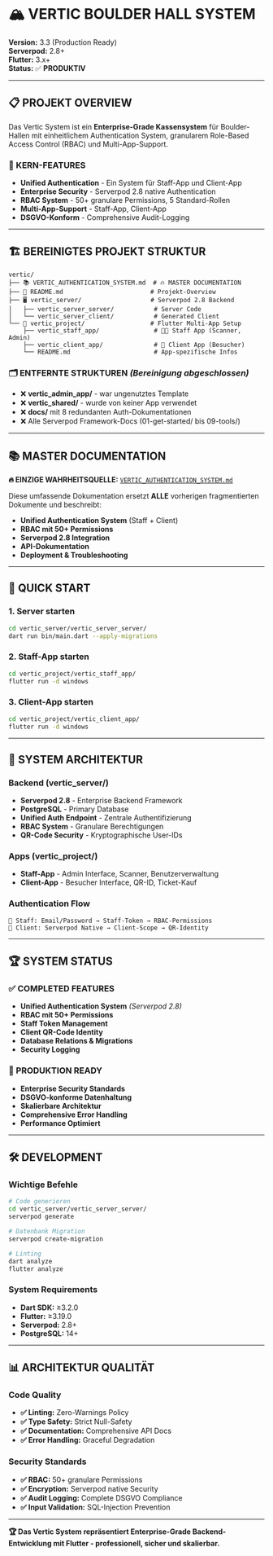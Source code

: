 # 🏔️ **VERTIC BOULDER HALL SYSTEM**

**Version:** 3.3 (Production Ready)  
**Serverpod:** 2.8+  
**Flutter:** 3.x+  
**Status:** ✅ **PRODUKTIV**

---

## 📋 **PROJEKT OVERVIEW**

Das Vertic System ist ein **Enterprise-Grade Kassensystem** für Boulder-Hallen mit einheitlichem Authentication System, granularem Role-Based Access Control (RBAC) und Multi-App-Support.

### **🎯 KERN-FEATURES**
- **Unified Authentication** - Ein System für Staff-App und Client-App
- **Enterprise Security** - Serverpod 2.8 native Authentication
- **RBAC System** - 50+ granulare Permissions, 5 Standard-Rollen
- **Multi-App-Support** - Staff-App, Client-App
- **DSGVO-Konform** - Comprehensive Audit-Logging

---

## 🏗️ **BEREINIGTES PROJEKT STRUKTUR**

```
vertic/
├── 📚 VERTIC_AUTHENTICATION_SYSTEM.md  # 🔥 MASTER DOCUMENTATION
├── 📄 README.md                        # Projekt-Overview
├── 🖥️ vertic_server/                   # Serverpod 2.8 Backend
│   ├── vertic_server_server/           # Server Code
│   └── vertic_server_client/           # Generated Client
└── 📱 vertic_project/                  # Flutter Multi-App Setup
    ├── vertic_staff_app/               # 👨‍💼 Staff App (Scanner, Admin)
    ├── vertic_client_app/              # 👤 Client App (Besucher)
    └── README.md                       # App-spezifische Infos
```

### **🗂️ ENTFERNTE STRUKTUREN** *(Bereinigung abgeschlossen)*
- ❌ **vertic_admin_app/** - war ungenutztes Template
- ❌ **vertic_shared/** - wurde von keiner App verwendet
- ❌ **docs/** mit 8 redundanten Auth-Dokumentationen
- ❌ Alle Serverpod Framework-Docs (01-get-started/ bis 09-tools/)

---

## 📚 **MASTER DOCUMENTATION**

**🔥 EINZIGE WAHRHEITSQUELLE:** [`VERTIC_AUTHENTICATION_SYSTEM.md`](./VERTIC_AUTHENTICATION_SYSTEM.md)

Diese umfassende Dokumentation ersetzt **ALLE** vorherigen fragmentierten Dokumente und beschreibt:
- **Unified Authentication System** (Staff + Client)
- **RBAC mit 50+ Permissions**
- **Serverpod 2.8 Integration**
- **API-Dokumentation**
- **Deployment & Troubleshooting**

---

## 🚀 **QUICK START**

### **1. Server starten**
```bash
cd vertic_server/vertic_server_server/
dart run bin/main.dart --apply-migrations
```

### **2. Staff-App starten**
```bash
cd vertic_project/vertic_staff_app/
flutter run -d windows
```

### **3. Client-App starten**
```bash
cd vertic_project/vertic_client_app/
flutter run -d windows
```

---

## 🎯 **SYSTEM ARCHITEKTUR**

### **Backend (vertic_server/)**
- **Serverpod 2.8** - Enterprise Backend Framework
- **PostgreSQL** - Primary Database
- **Unified Auth Endpoint** - Zentrale Authentifizierung
- **RBAC System** - Granulare Berechtigungen
- **QR-Code Security** - Kryptographische User-IDs

### **Apps (vertic_project/)**
- **Staff-App** - Admin Interface, Scanner, Benutzerverwaltung
- **Client-App** - Besucher Interface, QR-ID, Ticket-Kauf

### **Authentication Flow**
```
🏢 Staff: Email/Password → Staff-Token → RBAC-Permissions
👤 Client: Serverpod Native → Client-Scope → QR-Identity
```

---

## 🏆 **SYSTEM STATUS**

### **✅ COMPLETED FEATURES**
- **Unified Authentication System** *(Serverpod 2.8)*
- **RBAC mit 50+ Permissions**
- **Staff Token Management**
- **Client QR-Code Identity**
- **Database Relations & Migrations**
- **Security Logging**

### **🎯 PRODUKTION READY**
- **Enterprise Security Standards**
- **DSGVO-konforme Datenhaltung**
- **Skalierbare Architektur**
- **Comprehensive Error Handling**
- **Performance Optimiert**

---

## 🛠️ **DEVELOPMENT**

### **Wichtige Befehle**
```bash
# Code generieren
cd vertic_server/vertic_server_server/
serverpod generate

# Datenbank Migration
serverpod create-migration

# Linting
dart analyze
flutter analyze
```

### **System Requirements**
- **Dart SDK:** ≥3.2.0
- **Flutter:** ≥3.19.0
- **Serverpod:** 2.8+
- **PostgreSQL:** 14+

---

## 📊 **ARCHITEKTUR QUALITÄT**

### **Code Quality**
- **✅ Linting:** Zero-Warnings Policy
- **✅ Type Safety:** Strict Null-Safety
- **✅ Documentation:** Comprehensive API Docs
- **✅ Error Handling:** Graceful Degradation

### **Security Standards**
- **✅ RBAC:** 50+ granulare Permissions
- **✅ Encryption:** Serverpod native Security
- **✅ Audit Logging:** Complete DSGVO Compliance
- **✅ Input Validation:** SQL-Injection Prevention

---

**🏆 Das Vertic System repräsentiert Enterprise-Grade Backend-Entwicklung mit Flutter - professionell, sicher und skalierbar.** 